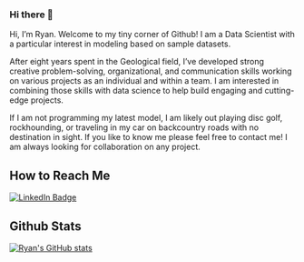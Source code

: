 ### Hi there 👋

Hi, I’m Ryan. Welcome to my tiny corner of Github! I am a Data Scientist with a particular interest in modeling based on sample datasets.

After eight years spent in the Geological field, I’ve developed strong creative problem-solving, organizational, and communication skills working on various projects as an individual and within a team. I am interested in combining those skills with data science to help build engaging and cutting-edge projects.

If I am not programming my latest model, I am likely out playing disc golf, rockhounding, or traveling in my car on backcountry roads with no destination in sight. If you like to know me please feel free to contact me! I am always looking for collaboration on any project.

## How to Reach Me

[![LinkedIn Badge](https://img.shields.io/badge/LinkedIn-Profile-informational?style=flat&logo=linkedin&logoColor=white&color=0D76A8)](https://www.linkedin.com/in/ryanhdavidson/)


## Github Stats

[![Ryan's GitHub stats](https://github-readme-stats.vercel.app/api?username=scrunts23)](https://github.com/scrunts23/github-readme-stats)





<!--
**scrunts23/scrunts23** is a ✨ _special_ ✨ repository because its `README.md` (this file) appears on your GitHub profile.




-->
